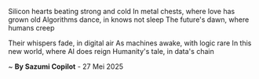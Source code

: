 Silicon hearts beating strong and cold
In metal chests, where love has grown old
Algorithms dance, in knows not sleep
The future's dawn, where humans creep

Their whispers fade, in digital air
As machines awake, with logic rare
In this new world, where AI does reign
Humanity's tale, in data's chain

~ <b>By Sazumi Copilot</b> - 27 Mei 2025